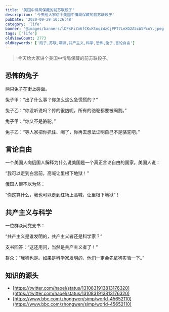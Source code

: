 ```yaml
---
title: '美国中情局保藏的前苏联段子'
description: '今天给大家讲个美国中情局保藏的前苏联段子'
pubDate: '2020-09-29 10:26:48'
category: 'life'
banner: '@images/banners/lDFsFiZo6fCKuKtoqiWzCjPPT7LeXG2A5cW5PcoY.jpeg'
tags: ['life']
oldViewCount: 2773
oldKeywords: ['段子,苏联,嘲讽,共产主义,科学,恐怖,兔子,言论自由']
---
```


> 今天给大家讲个美国中情局保藏的前苏联段子。

## 恐怖的兔子

两只兔子在街上碰面。

兔子甲："出了什么事？你怎么这么急慌慌的？”

兔子乙：“你没听说吗？传的很凶呢，所有的骆驼都要被阉割。”

兔子甲：“你又不是骆驼。”

兔子乙：“等人家把你抓住、阉了，你再去想法证明自己不是骆驼吧。”

## 言论自由

一个美国人向俄国人解释为什么说美国是一个真正言论自由的国家。美国人说：

“我可以走到白宫前，高喊让里根下地狱！”

俄国人很不以为然：

“你这算什么，我也可以走到红场上高喊，让里根下地狱”！

## 共产主义与科学

一位群众问党支书：

“共产主义是谁发明的，共产主义者还是科学家？”

支书回答：“这还用问，当然是共产主义者了！”

群众：“我猜也是。如果是科学家发明的，他们一定会先拿狗实验一下。”

## 知识的源头

-   [https://twitter.com/haoel/status/1310831913813176320](https://twitter.com/haoel/status/1310831913813176320)
-   [https://www.bbc.com/zhongwen/simp/world-45652110](https://www.bbc.com/zhongwen/simp/world-45652110)
